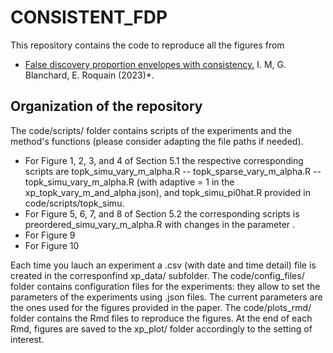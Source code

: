 # CONSISTENT_FDP
This repository contains the code to reproduce all the figures from 
* [False discovery proportion envelopes with consistency.](https://arxiv.org/abs/2306.07819) I. M, G. Blanchard, E. Roquain (2023)*.
 
## Organization of the repository

The code/scripts/ folder contains scripts of the experiments and the method's functions (please consider adapting the file paths if needed).
- For Figure 1, 2, 3, and 4 of Section 5.1 the respective corresponding scripts are topk_simu_vary_m_alpha.R -- topk_sparse_vary_m_alpha.R -- topk_simu_vary_m_alpha.R (with adaptive = 1 in the xp_topk_vary_m_and_alpha.json), and topk_simu_pi0hat.R provided in code/scripts/topk_simu.
- For Figure 5, 6, 7, and 8 of Section 5.2 the corresponding scripts is preordered_simu_vary_m_alpha.R with changes in the parameter .
- For Figure 9
- For Figure 10
<!-- After running the experiments, the raw results are stored in the xp_data/ folder accordingly to the setting of interest. -->
Each time you lauch an experiment a .csv (with date and time detail) file is created in the corresponfind xp_data/ subfolder.
The code/config_files/ folder contains configuration files for the experiments: they allow to set the parameters of the experiments using .json files.
The current parameters are the ones used for the figures provided in the paper.
The code/plots_rmd/ folder contains the Rmd files to reproduce the figures.
At the end of each Rmd, figures are saved to the xp_plot/ folder accordingly to the setting of interest.




<!-- Running the experiments in the main/ folder will provide Figures 6, to 13, 16, and 17 in the figures/ folder and the associated data in the data/ folder.
To launch the experiments type in a terminal
``` 
bash launch_simuxp.sh
bash launch_applixp.sh
``` -->
